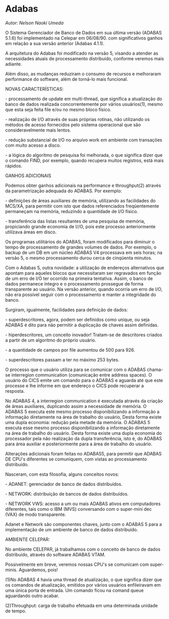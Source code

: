 # Adabas

*Autor: Nelson Naoki Umeda*


O Sistema Gerenciador de Banco de Dados em sua última versão (ADABAS 5.1.6) foi implementado na Celepar em 06/08/90. com significativos ganhos em relação a sua versão anterior (Adabas 4.1.1).

A arquitetura do Adabas foi modificado na versão 5, visando a atender as necessidades atuais de processamento distribuído, conforme veremos mais adiante.

Além disso, as mudanças reduziram o consumo de recursos e melhoraram performance do software, além de torná-lo mais funcional.

NOVAS CARACTERÍSTICAS:

\- processamento de update em multi-thread, que significa a atualização do banco de dados realizada concorrentemente por vários usuários(1), mesmo que esta seja feita file e/ou no mesmo bloco físico.

\- realização de I/O através de suas próprias rotinas, não utilizando os métodos de acesso fornecidos pelo sistema operacional que são consideravelmente mais lentos.

\- redução substancial de I/O no arquivo work em ambiente com transações com muito acesso a disco.

\- a lógica do algoritmo de pesquisa foi melhorada, o que significa dizer que o comando FIND, por exemplo, quando recupera muitos registros, está mais rápidos.

GANHOS ADICIONAIS

Podemos obter ganhos adicionais na performance e throughput(2) através da parametrização adequada do ADABAS. Por exemplo:

\- definições de áreas auxiliares de memória, utilizando as facilidades do MCS/XÁ, para permitir com isto que dados referenciados freqüentemente permaneçam na memória, reduzindo a quantidade de I/O físico.

\- transferência das listas resultantes de uma pesquisa de memória, propiciando grande economia de I//O, pois este processo anteriormente utilizava áreas em disco.

Os programas utilitários do ADABAS, foram modificados para diminuir o tempo de processamento de grandes volumes de dados. Por exemplo, o backup de um DB em um núcleo ADABAS V4 processava em seis horas; na versão 5, o mesmo processamento durou cerca de cinqüenta minutos.

Com o Adabas 5, outra novidade: a utilização de endereços alternativos que apontam para aqueles blocos que necessitaram ser regravados em função de um erro de I/O ter ocorrido na primeira tentativa. Assim, o banco de dados permanece íntegro e o processamento prossegue de forma transparente ao usuário. Na versão anterior, quando ocorria um erro de I/O, não era possível seguir com o processamento e manter a integridade do banco.

Surgiram, igualmente, facilidades para definição de dados:

\- superdescritores, agora, podem ser definidos como unique, ou seja ADABAS é dito para não permitir a duplicação de chaves assim definidas.

\- hiperdescritores, um conceito inovador! Tratam-se de descritores criados a partir de um algoritmo do próprio usuário.

\- a quantidade de campos por file aumentou de 500 para 926.

\- superdescritores passam a ter no máximo 253 bytes.

O processo que o usuário utiliza para se comunicar com o ADABAS chama-se interregion communication (comunicação entre address spaces). O usuário do CICS emite um comando para o ADABAS e aguarda até que este processe e lhe informe em que endereço o CICS pode recuperar a resposta.

No ADABAS 4, a interregion communication é executada através da criação de áreas auxiliares, duplicando assim a necessidade de memória. O ADABAS 5 executa este mesmo processo disponibilizando a informação a informação diretamente na área de trabalho do usuário, Desta forma existe uma dupla economia: redução pela metade da memória. O ADABAS 5 executa esse mesmo processo disponibilizando a informação diretamente na área de trabalho do usuário. Desta forma existe uma dupla economia do processador pela não realização da dupla transferência, isto é, do ADABAS para área auxiliar e posteriormente para a área de trabalho do usuário.

Alterações adicionais foram feitas no ADABAS5, para permitir que ADABAS DE CPU's diferentes se comuniquem, com vistas ao processamento distribuído.

Nasceram, com esta filosofia, alguns conceitos novos:

\- ADANET: gerenciador de banco de dados distribuídos.

\- NETWORK: distribuição de bancos de dados distribuídos.

\- NETWORK VWS: acesso a um ou mais ADABAS ativos em computadores diferentes, tais como o IBM (MVS) conversando com o super-mini dec (VAX) de modo transparente.

Adanet e Network são componentes chaves, junto com o ADABAS 5 para a implementação de um ambiente de banco de dados distribuído.

AMBIENTE CELEPAR:

No ambiente CELEPAR, já trabalhamos com o conceito de banco de dados distribuído, através do software ADABAS VTAM.

Possivelmente em breve, veremos nossas CPU's se comunicam com super-minis. Aguardemos, pois!

(1)No ADABAS 4 havia uma thread de atualização, o que significa dizer que os comandos de atualização, emitidos por vários usuários enfileiravam em uma única porta de entrada. Um comando ficou na comand queue aguardando outro acabar.

(2)Throughput: carga de trabalho efetuada em uma determinada unidade de tempo.